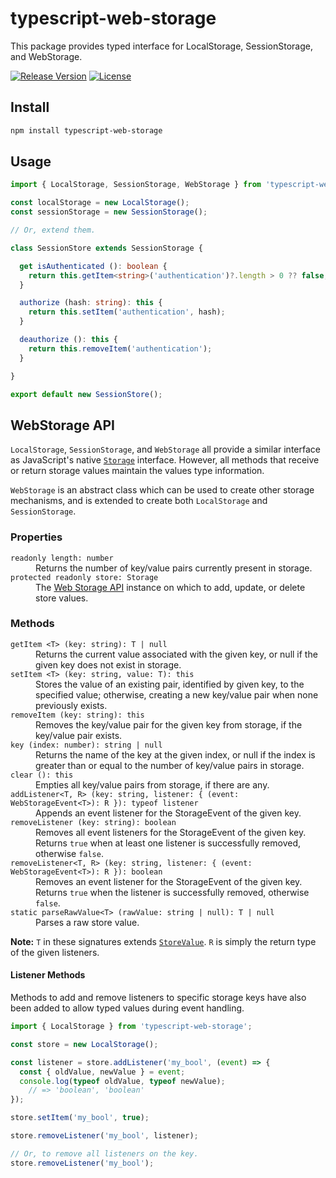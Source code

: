 # typescript-web-storage

This package provides typed interface for LocalStorage, SessionStorage, and WebStorage.

[![Release Version](https://img.shields.io/npm/v/typescript-web-storage.svg)](https://www.npmjs.com/package/typescript-web-storage)
[![License](https://img.shields.io/badge/License-MIT-blue.svg)](https://opensource.org/licenses/MIT)

## Install

```bash
npm install typescript-web-storage
```

## Usage

```ts
import { LocalStorage, SessionStorage, WebStorage } from 'typescript-web-storage';

const localStorage = new LocalStorage();
const sessionStorage = new SessionStorage();

// Or, extend them.

class SessionStore extends SessionStorage {

  get isAuthenticated (): boolean {
    return this.getItem<string>('authentication')?.length > 0 ?? false;
  }

  authorize (hash: string): this {
    return this.setItem('authentication', hash);
  }

  deauthorize (): this {
    return this.removeItem('authentication');
  }

}

export default new SessionStore();
```

## WebStorage API

`LocalStorage`, `SessionStorage`, and `WebStorage` all provide a similar interface as JavaScript's native [`Storage`](https://developer.mozilla.org/en-US/docs/Web/API/Storage) interface. However, all methods that receive or return storage values maintain the values type information.

`WebStorage` is an abstract class which can be used to create other storage mechanisms, and is extended to create both `LocalStorage` and `SessionStorage`.

### Properties

<dl>

  <dt><code>readonly length: number</code></dt>
  <dd>Returns the number of key/value pairs currently present in storage.</dd>

  <dt><code>protected readonly store: Storage</code></dt>
  <dd>The <a href="https://developer.mozilla.org/en-US/docs/Web/API/Web_Storage_API">Web Storage API</a> instance on which to add, update, or delete store values.</dd>

</dl>

### Methods

<dl>

  <dt><code>getItem &lt;T&gt; (key: string): T | null</code></dt>
  <dd>Returns the current value associated with the given key, or null if the given key does not exist in storage.</dd>

  <dt><code>setItem &lt;T&gt; (key: string, value: T): this</code></dt>
  <dd>Stores the value of an existing pair, identified by given key, to the specified value; otherwise, creating a new key/value pair when none previously exists.</dd>

  <dt><code>removeItem (key: string): this</code></dt>
  <dd>Removes the key/value pair for the given key from storage, if the key/value pair exists.</dd>

  <dt><code>key (index: number): string | null</code></dt>
  <dd>Returns the name of the key at the given index, or null if the index is greater than or equal to the number of key/value pairs in storage.</dd>

  <dt><code>clear (): this</code></dt>
  <dd>Empties all key/value pairs from storage, if there are any.</dd>

  <dt><code>addListener&lt;T, R&gt; (key: string, listener: { (event: WebStorageEvent&lt;T&gt;): R }): typeof listener</code></dt>
  <dd>Appends an event listener for the StorageEvent of the given key.</dd>

  <dt><code>removeListener (key: string): boolean</code></dt>
  <dd>Removes all event listeners for the StorageEvent of the given key. Returns <code>true</code> when at least one listener is successfully removed, otherwise <code>false</code>.</dd>

  <dt><code>removeListener&lt;T, R&gt; (key: string, listener: { (event: WebStorageEvent&lt;T&gt;): R }): boolean</code></dt>
  <dd>Removes an event listener for the StorageEvent of the given key. Returns <code>true</code> when the listener is successfully removed, otherwise <code>false</code>.</dd>

  <dt><code>static parseRawValue&lt;T&gt; (rawValue: string | null): T | null</code></dt>
  <dd>Parses a raw store value.</dd>

</dl>

**Note:** `T` in these signatures extends [`StoreValue`](//github.com/roydukkey/typescript-storage/tree/master/packages/typescript-web-storage/src/TypedStorage.ts#L42). `R` is simply the return type of the given listeners.

#### Listener Methods

Methods to add and remove listeners to specific storage keys have also been added to allow typed values during event handling.

```ts
import { LocalStorage } from 'typescript-web-storage';

const store = new LocalStorage();

const listener = store.addListener('my_bool', (event) => {
  const { oldValue, newValue } = event;
  console.log(typeof oldValue, typeof newValue);
    // => 'boolean', 'boolean'
});

store.setItem('my_bool', true);

store.removeListener('my_bool', listener);

// Or, to remove all listeners on the key.
store.removeListener('my_bool');
```
